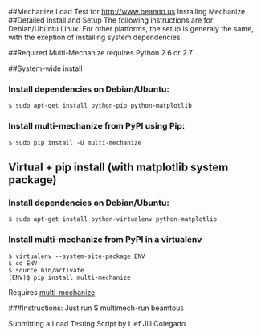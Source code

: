 ##Mechanize Load Test for http://www.beamto.us
Installing Mechanize
##Detailed Install and Setup
The following instructions are for Debian/Ubuntu Linux. For other platforms, the setup is generaly the same, with the exeption of installing system dependencies.

##Required
Multi-Mechanize requires Python 2.6 or 2.7

##System-wide install
### Install dependencies on Debian/Ubuntu:
	
	$ sudo apt-get install python-pip python-matplotlib

### Install multi-mechanize from PyPI using Pip:
	
	$ sudo pip install -U multi-mechanize

## Virtual + pip install (with matplotlib system package)

### Install dependencies on Debian/Ubuntu:
	
	$ sudo apt-get install python-virtualenv python-matplotlib

### Install multi-mechanize from PyPI in a virtualenv

	$ virtualenv --system-site-package ENV
	$ cd ENV
	$ source bin/activate
	(ENV)$ pip install multi-mechanize



Requires [multi-mechanize](https://github.com/cgoldberg/multi-mechanize).

###Instructions:
	Just run 
		$ multimech-run beamtous

Submitting a Load Testing Script by Lief Jill Colegado
